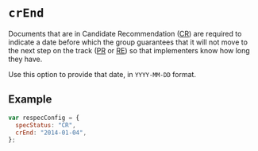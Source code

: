 # `crEnd`

Documents that are in Candidate Recommendation ([CR](specStatus#specStatus-cr)) are required to indicate a date before which the group guarantees that it will not move to the next step on the track ([PR](specStatus#specStatus-pr) or [RE](specStatus#specStatus-rec)) so that implementers know how long they have.

Use this option to provide that date, in `YYYY-MM-DD` format.

## Example

```js "example": "Set January 4, 2014 as CR end date."
var respecConfig = {
  specStatus: "CR",
  crEnd: "2014-01-04",
};
```
